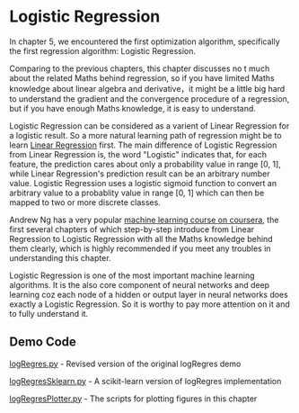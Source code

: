 # Logistic Regression

In chapter 5, we encountered the first optimization algorithm, specifically the first regression algorithm: Logistic Regression.

Comparing to the previous chapters, this chapter discusses no t much about the related Maths behind regression, so if you have limited Maths knowledge about linear algebra and derivative，it might be a little big hard to understand the gradient and the convergence procedure of a regression, but if you have enough Maths knowledge, it is easy to understand.

Logistic Regression can be considered as a varient of Linear Regression for a logistic result. So a more natural learning path of regression might be to learn [Linear Regression](../ch08/README.md) first. The main difference of Logistic Regression from Linear Regression is, the word "Logistic" indicates that, for each feature, the prediction cares about only a probability value in range [0, 1], while Linear Regression's prediction result can be an arbitrary number value. Logistic Regression uses a logistic sigmoid function to convert an arbitrary value to a probablity value in range [0, 1] which can then be mapped to two or more discrete classes.

Andrew Ng has a very popular [machine learning course on coursera](https://www.coursera.org/learn/machine-learning), the first several chapters of which step-by-step introduce from Linear Regression to Logistic Regression with all the Maths knowledge behind them clearly, which is highly recommended if you meet any troubles in understanding this chapter.

Logistic Regression is one of the most important machine learning algorithms. It is the also core component of neural networks and deep learning coz each node of a hidden or output layer in neural networks does exactly a Logistic Regression. So it is worthy to pay more attention on it and to fully understand it.

## Demo Code

[logRegres.py](logRegres.py) - Revised version of the original logRegres demo

[logRegresSklearn.py](logRegresSklearn.py) - A scikit-learn version of logRegres implementation

[logRegresPlotter.py](logRegresPlotter.py) - The scripts for plotting figures in this chapter
